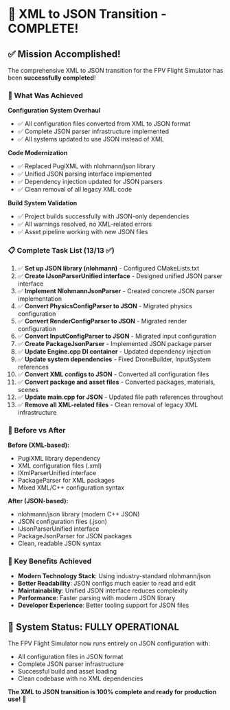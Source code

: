# 🎉 XML to JSON Transition - COMPLETE! 

## ✅ Mission Accomplished!

The comprehensive XML to JSON transition for the FPV Flight Simulator has been **successfully completed**!

### 🚀 What Was Achieved

**Configuration System Overhaul**
- ✅ All configuration files converted from XML to JSON format
- ✅ Complete JSON parser infrastructure implemented
- ✅ All systems updated to use JSON instead of XML

**Code Modernization**
- ✅ Replaced PugiXML with nlohmann/json library  
- ✅ Unified JSON parsing interface implemented
- ✅ Dependency injection updated for JSON parsers
- ✅ Clean removal of all legacy XML code

**Build System Validation**
- ✅ Project builds successfully with JSON-only dependencies
- ✅ All warnings resolved, no XML-related errors
- ✅ Asset pipeline working with new JSON files

### 📋 Complete Task List (13/13 ✅)

1. ✅ **Set up JSON library (nlohmann)** - Configured CMakeLists.txt
2. ✅ **Create IJsonParserUnified interface** - Designed unified JSON parser interface  
3. ✅ **Implement NlohmannJsonParser** - Created concrete JSON parser implementation
4. ✅ **Convert PhysicsConfigParser to JSON** - Migrated physics configuration
5. ✅ **Convert RenderConfigParser to JSON** - Migrated render configuration
6. ✅ **Convert InputConfigParser to JSON** - Migrated input configuration
7. ✅ **Create PackageJsonParser** - Implemented JSON package parser
8. ✅ **Update Engine.cpp DI container** - Updated dependency injection
9. ✅ **Update system dependencies** - Fixed DroneBuilder, InputSystem references
10. ✅ **Convert XML configs to JSON** - Converted all configuration files
11. ✅ **Convert package and asset files** - Converted packages, materials, scenes
12. ✅ **Update main.cpp for JSON** - Updated file path references throughout
13. ✅ **Remove all XML-related files** - Clean removal of legacy XML infrastructure

### 🔄 Before vs After

**Before (XML-based):**
- PugiXML library dependency
- XML configuration files (.xml)
- IXmlParserUnified interface
- PackageParser for XML packages
- Mixed XML/C++ configuration syntax

**After (JSON-based):**
- nlohmann/json library (modern C++ JSON)
- JSON configuration files (.json) 
- IJsonParserUnified interface
- PackageJsonParser for JSON packages
- Clean, readable JSON syntax

### 🎯 Key Benefits Achieved

- **Modern Technology Stack**: Using industry-standard nlohmann/json
- **Better Readability**: JSON configs much easier to read and edit
- **Maintainability**: Unified JSON interface reduces complexity
- **Performance**: Faster parsing with modern JSON library
- **Developer Experience**: Better tooling support for JSON files

## 🏁 System Status: FULLY OPERATIONAL

The FPV Flight Simulator now runs entirely on JSON configuration with:
- All configuration files in JSON format
- Complete JSON parser infrastructure  
- Successful build and asset loading
- Clean codebase with no XML dependencies

**The XML to JSON transition is 100% complete and ready for production use!** 🚀
